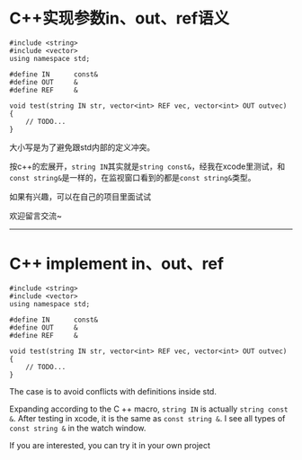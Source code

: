 # C++实现参数in、out、ref语义

```
#include <string>
#include <vector>
using namespace std;

#define IN      const&
#define OUT     &
#define REF     &

void test(string IN str, vector<int> REF vec, vector<int> OUT outvec)
{
    // TODO...
}

```


大小写是为了避免跟std内部的定义冲突。

按c++的宏展开，`string IN`其实就是`string const&`，经我在xcode里测试，和`const string&`是一样的，在监视窗口看到的都是`const string&`类型。

如果有兴趣，可以在自己的项目里面试试

欢迎留言交流~


------

# C++ implement in、out、ref

```
#include <string>
#include <vector>
using namespace std;

#define IN      const&
#define OUT     &
#define REF     &

void test(string IN str, vector<int> REF vec, vector<int> OUT outvec)
{
    // TODO...
}

```


The case is to avoid conflicts with definitions inside std.

Expanding according to the C ++ macro, `string IN` is actually `string const &`. After testing in xcode, it is the same as `const string &`. I see all types of `const string &` in the watch window.

If you are interested, you can try it in your own project

